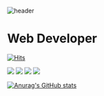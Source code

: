 ![header](https://capsule-render.vercel.app/api?type=waving&color=auto&height=300&section=header&text=hyeongrok%20&fontSize=90)
# Web Developer
[![Hits](https://hits.seeyoufarm.com/api/count/incr/badge.svg?url=https%3A%2F%2Fgithub.com%2Fhyeongrok7874&count_bg=%2379C83D&title_bg=%23555555&icon=&icon_color=%23E7E7E7&title=hits&edge_flat=false)](https://hits.seeyoufarm.com)

<img src="https://img.shields.io/badge/HTML5-orange?style=flat-square&logo=HTML5&logoColor=white"/></a>
<img src="https://img.shields.io/badge/CSS3-blue?style=flat-square&logo=CSS3&logoColor=white"/></a>
<img src="https://img.shields.io/badge/C-blue?style=flat-square&logo=C&logoColor=white"/></a>
<img src="https://img.shields.io/badge/Python-3766AB?style=flat-square&logo=Python&logoColor=white"/></a>

[![Anurag's GitHub stats](https://github-readme-stats.vercel.app/api?username=hyeongrok7874)](https://github.com/anuraghazra/github-readme-stats)

